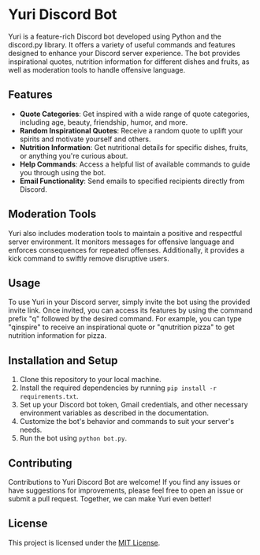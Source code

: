 # Yuri Discord Bot

Yuri is a feature-rich Discord bot developed using Python and the discord.py library. It offers a variety of useful commands and features designed to enhance your Discord server experience. The bot provides inspirational quotes, nutrition information for different dishes and fruits, as well as moderation tools to handle offensive language.

## Features

- **Quote Categories**: Get inspired with a wide range of quote categories, including age, beauty, friendship, humor, and more.
- **Random Inspirational Quotes**: Receive a random quote to uplift your spirits and motivate yourself and others.
- **Nutrition Information**: Get nutritional details for specific dishes, fruits, or anything you're curious about.
- **Help Commands**: Access a helpful list of available commands to guide you through using the bot.
- **Email Functionality**: Send emails to specified recipients directly from Discord.

## Moderation Tools

Yuri also includes moderation tools to maintain a positive and respectful server environment. It monitors messages for offensive language and enforces consequences for repeated offenses. Additionally, it provides a kick command to swiftly remove disruptive users.

## Usage

To use Yuri in your Discord server, simply invite the bot using the provided invite link. Once invited, you can access its features by using the command prefix "q" followed by the desired command. For example, you can type "qinspire" to receive an inspirational quote or "qnutrition pizza" to get nutrition information for pizza.

## Installation and Setup

1. Clone this repository to your local machine.
2. Install the required dependencies by running `pip install -r requirements.txt`.
3. Set up your Discord bot token, Gmail credentials, and other necessary environment variables as described in the documentation.
4. Customize the bot's behavior and commands to suit your server's needs.
5. Run the bot using `python bot.py`.

## Contributing

Contributions to Yuri Discord Bot are welcome! If you find any issues or have suggestions for improvements, please feel free to open an issue or submit a pull request. Together, we can make Yuri even better!

## License

This project is licensed under the [MIT License](LICENSE).
